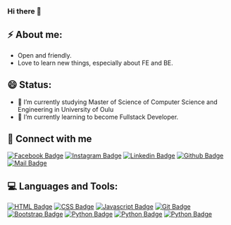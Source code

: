 ### Hi there 👋

## ⚡ About me: 
 - Open and friendly.
 - Love to learn new things, especially about FE and BE.


## 😄 Status:
- 🔭 I’m currently studying Master of Science of Computer Science and Engineering in University of Oulu
- 🌱 I’m currently learning to become Fullstack Developer.

## 🚀 Connect with me
[![Facebook Badge](https://img.shields.io/badge/Facebook-1877F2?style=for-the-badge&logo=facebook&logoColor=white)](https://facebook.com/tmhtomato)
[![Instagram Badge](https://img.shields.io/badge/Instagram-E4405F?style=for-the-badge&logo=instagram&logoColor=white)](https://instagram.com/williamstmh)
[![Linkedin Badge](https://img.shields.io/badge/LinkedIn-0077B5?style=for-the-badge&logo=linkedin&logoColor=white)](https://linkedin.com/in/trinhmanhhung03)
[![Github Badge](https://img.shields.io/badge/GitHub-100000?style=for-the-badge&logo=github&logoColor=white)](https://github.com/manhhungking)
[![Mail Badge](https://img.shields.io/badge/Gmail-D14836?style=for-the-badge&logo=gmail&logoColor=white)](mailto:trinhmanhhung03@gmail.com)

## 💻 Languages and Tools:

[![HTML Badge](https://img.shields.io/badge/HTML5-E34F26?style=for-the-badge&logo=html5&logoColor=white)](https://github.com/manhhungking)
[![CSS Badge](https://img.shields.io/badge/CSS3-1572B6?style=for-the-badge&logo=css3&logoColor=white)](https://github.com/manhhungking)
[![Javascript Badge](https://img.shields.io/badge/JavaScript-F7DF1E?style=for-the-badge&logo=javascript&logoColor=black)](https://github.com/manhhungking)
[![Git Badge](https://img.shields.io/badge/git-f34f29?style=for-the-badge&logo=git&logoColor=white)](https://github.com/manhhungking)
[![Bootstrap Badge](https://img.shields.io/badge/Bootstrap-563D7C?style=for-the-badge&logo=bootstrap&logoColor=white)](https://github.com/manhhungking)
[![Python Badge](https://img.shields.io/badge/Python-14354C?style=for-the-badge&logo=python&logoColor=white)](https://github.com/manhhungking)
[![Python Badge](https://img.shields.io/badge/C%2B%2B-00599C?style=for-the-badge&logo=c%2B%2B&logoColor=white)](https://github.com/manhhungking)
[![Python Badge](https://img.shields.io/badge/PHP-777BB4?style=for-the-badge&logo=php&logoColor=white)](https://github.com/manhhungking)
<!-- [![SASS Badge](https://img.shields.io/badge/Sass-CC6699?style=for-the-badge&logo=sass&logoColor=white)](https://github.com/19smabtahinoor) -->
<!-- [![Typescript Badge](https://img.shields.io/badge/typeScript-0078D6?style=for-the-badge&logo=typeScript&logoColor=white)](https://github.com/19smabtahinoor) 
[![React Badge](https://img.shields.io/badge/React-20232A?style=for-the-badge&logo=react&logoColor=61DAFB)](https://github.com/19smabtahinoor)
[![Next Badge](https://img.shields.io/badge/NextJS-000?style=for-the-badge&logo=nextjs&logoColor=61DAFB)](https://github.com/19smabtahinoor)
[![Tailwind Badge](https://img.shields.io/badge/Tailwind_CSS-38B2AC?style=for-the-badge&logo=tailwind-css&logoColor=white)](https://github.com/19smabtahinoor)
[![Node Badge](https://img.shields.io/badge/Node.js-43853D?style=for-the-badge&logo=node.js&logoColor=white)](https://github.com/19smabtahinoor)

[![Styled Badge](https://img.shields.io/badge/styled--components-DB7093?style=for-the-badge&logo=styled-components&logoColor=white)](https://github.com/19smabtahinoor)
[![Material UI Badge](https://img.shields.io/badge/Material--UI-0081CB?style=for-the-badge&logo=material-ui&logoColor=white)](https://github.com/19smabtahinoor)
[![React Router Badge](https://img.shields.io/badge/React_Router-CA4245?style=for-the-badge&logo=react-router&logoColor=white)](https://github.com/19smabtahinoor)
[![Netlify Badge](https://img.shields.io/badge/Netlify-00C7B7?style=for-the-badge&logo=netlify&logoColor=white)](https://github.com/19smabtahinoor)
[![Markdown Badge](https://img.shields.io/badge/Markdown-000000?style=for-the-badge&logo=markdown&logoColor=white)](https://github.com/19smabtahinoor)
[![Windows Badge](https://img.shields.io/badge/Windows-0078D6?style=for-the-badge&logo=windows&logoColor=white)](https://github.com/19smabtahinoor)
[![Ubuntu Badge](https://img.shields.io/badge/Ubuntu-E95420?style=for-the-badge&logo=ubuntu&logoColor=white)](https://github.com/19smabtahinoor)
[![Bitbucket Badge](https://img.shields.io/badge/Bitbucket-330F63?style=for-the-badge&logo=bitbucket&logoColor=white)](https://github.com/19smabtahinoor)

[![Npm Badge](https://img.shields.io/badge/npm-d7141a?style=for-the-badge&logo=npm&logoColor=white)](https://github.com/19smabtahinoor)
[![Yarn Badge](https://img.shields.io/badge/yarn-0078D6?style=for-the-badge&logo=yarn&logoColor=white)](https://github.com/19smabtahinoor)
[![Vercel Badge](https://img.shields.io/badge/vercel-000?style=for-the-badge&logo=vercel&logoColor=white)](https://github.com/19smabtahinoor)
[![Google Chrome Badge](https://img.shields.io/badge/google_chrome-556532?style=for-the-badge&logo=googlechrome&logoColor=white)](https://github.com/19smabtahinoor)
[![Notion Badge](https://img.shields.io/badge/notion-000?style=for-the-badge&logo=notion&logoColor=white)](https://github.com/19smabtahinoor)
[![Vs Code Badge](https://img.shields.io/badge/Visual_Studio_Code-0078D6?style=for-the-badge&logo=visualstudiocode&logoColor=white)](https://github.com/19smabtahinoor)
-->
<!--
**manhhungking/manhhungking** is a ✨ _special_ ✨ repository because its `README.md` (this file) appears on your GitHub profile.

Here are some ideas to get you started:

- 🔭 I’m currently working on ...
- 🌱 I’m currently learning ...
- 👯 I’m looking to collaborate on ...
- 🤔 I’m looking for help with ...
- 💬 Ask me about ...
- 📫 How to reach me: ...
- 😄 Pronouns: ...
- ⚡ Fun fact: ...
-->
